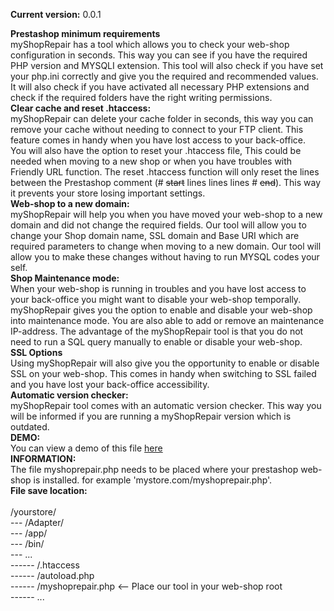 <b>Current version:</b> 0.0.1

<b>Prestashop minimum requirements</b><br>
myShopRepair has a tool which allows you to check your web-shop configuration in seconds.
This way you can see if you have the required PHP version and MYSQLI extension. This tool will also check if you have set your php.ini correctly and give you the required and recommended values.
It will also check if you have activated all necessary PHP extensions and check if the required folders have the right writing permissions.
<br>
<b>Clear cache and reset .htaccess:</b><br>
myShopRepair can delete your cache folder in seconds, this way you can remove your cache without needing to connect to your FTP client. This feature comes in handy when you have lost access to your back-office.
<br>
You will also have the option to reset your .htaccess file, This could be needed when moving to a new shop or when you have troubles with Friendly URL function.
The reset .htaccess function will only reset the lines between the Prestashop comment (# ~~start~~ lines lines  lines # ~~end~~). This way it prevents your store losing important settings.
<br>
<b>Web-shop to a new domain:</b><br>
myShopRepair will help you when you have moved your web-shop to a new domain and did not change the required fields. Our tool will allow you to change your Shop domain name, SSL domain and Base URI which are required parameters to change when moving to a new domain. Our tool will allow you to make these changes without having to run MYSQL codes your self.
<br>
<b>Shop Maintenance mode:</b><br>
When your web-shop is running in troubles and you have lost access to your back-office you might want to disable your web-shop temporally.
myShopRepair gives you the option to enable and disable your web-shop into maintenance mode. You are also able to add or remove an maintenance IP-address.
The advantage of the myShopRepair tool is that you do not need to run a SQL query manually to enable or disable your web-shop.
<br>
<b>SSL Options</b><br>
Using myShopRepair will also give you the opportunity  to enable or disable SSL on your web-shop. This comes in handy when switching to SSL failed and you have lost your back-office accessibility.
<br>
<b>Automatic version checker:</b><br>
myShopRepair tool comes with an automatic version checker. This way you will be informed if you are running a myShopRepair version which is outdated.
<br>
<b>DEMO:</b><br>
You can view a demo of this file <a href="https://crezzur.com/demoshop17/myshoprepair.php" target="_blank">here</a>
<br>
<b>INFORMATION:</b><br>
The file myshoprepair.php needs to be placed where your prestashop web-shop is installed. for example 'mystore.com/myshoprepair.php'.
<br>
<b>File save location:</b><br>
<br>
/yourstore/<br>
--- /Adapter/<br>
--- /app/<br>
--- /bin/<br>
--- ...<br>
------ /.htaccess<br>
------ /autoload.php<br>
------ /myshoprepair.php <-- Place our tool in your web-shop root<br>
------ ...<br>
